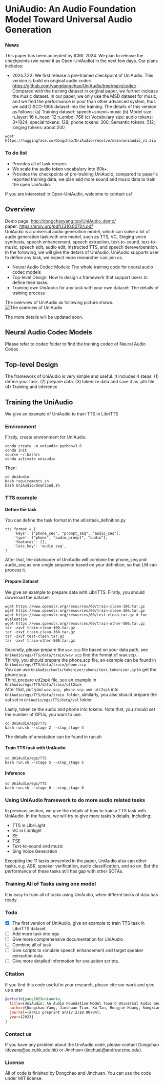 # UniAudio: An Audio Foundation Model Toward Universal Audio Generation
### News
This paper has been accepted by ICML 2024. We plan to release the checkpoints (we name it as Open-UniAudio) in the next few days. Our plans includes:
- 2024.7.22: We first release a pre-trained checkpoint of UniAudio. This version is build on original audio codec https://github.com/yangdongchao/UniAudio/tree/main/codec . Compared with the training dataset in original paper, we further inclease the music dataset. In our paper, we only use the MSD dataset for music, and we find the performance is poor than other advanced system, thus we add DISCO-100k dataset into the training. The details of this version as follows:
(a) Training dataset: speech+sound+music
(b) Model size: n_layer: 16 n_head: 12  n_embd: 768
(c) Vocabulary size: audio tokens: 3*1024; special tokens: 128; phone tokens: 306; Semantic tokens: 512; singing tokens: about 200

```
wget https://huggingface.co/Dongchao/UniAudio/resolve/main/uniaudio_v1.zip
```

### To do list
- Provides all of task recipes
- We scale the audio token vocabulary into 60k+. 
- Provides the checkpoints of pre-training UniAudio, compared to paper's reported training data, we plan add more sound and music data to train the open UniAudio.

If you are interested in Open-UniAudio, welcome to contact us! 

## Overview
Demo page: http://dongchaoyang.top/UniAudio_demo/ <br>
paper: https://arxiv.org/pdf/2310.00704.pdf <br>
UniAudio is a universal audio generation model, which can solve a lot of audio generation task with one model, such as TTS, VC, Singing voice synthesis, speech enhancement, speech extraction, text-to-sound, text-to-music, speech edit, audio edit, instructed TTS, and speech dereverberation. In the following, we will give the details of UniAudio. UniAudio supports user to define any task, we expect more researcher can join us. <br>
- Neural Audio Codec Models: The whole training code for neural audio codec models
- Top-level Design: How to design a framework that support users to define their tasks.
- Training own UniAudio for any task with your own dataset: The details of training process

The overview of UniAudio as following picture shows.
![The overview of UniAudio](fig/model.png)


The more details will be updatad soon.

## Neural Audio Codec Models
Please refer to codec folder to find the training codec of Neural Audio Codec. 

## Top-level Design
The framework of UniAudio is very simple and useful. It includes 4 steps: (1) define your task. (2) prepare data. (3) tokenize data and save it as .pth file. (4) Training and inference


## Training the UniAudio
We give an example of UniAudio to train TTS in LibriTTS
### Environment 
Firstly, create environment for UniAudio.
```
conda create -n uniaudio python=3.8
conda init
source ~/.bashrc
conda activate uniaudio
```
Then:
```
cd UniAudio
bash requirements.sh
bash UniAudio/download.sh
```
### TTS example
#### Define the task
You can define the task format in the utils/task_definition.py
```
tts_format = {
    'keys': ["phone_seq", "prompt_seq", "audio_seq"],
    'type': ["phone", "audio_prompt", "audio"],
    'features': [],
    'loss_key': 'audio_seq',
}
```
After that, the dataloader of UniAudio will combine the phone_seq and audio_seq as one single sequence based on your definition, so that LM can process it.
#### Prepare Dataset
We give an example to prepare data with LibriTTS. Firstly, you should download the dataset.
```
wget https://www.openslr.org/resources/60/train-clean-100.tar.gz
wget https://www.openslr.org/resources/60/train-clean-360.tar.gz
wget https://www.openslr.org/resources/60/test-clean.tar.gz # for evaluation
wget https://www.openslr.org/resources/60/train-other-500.tar.gz
tar -zxvf train-clean-100.tar.gz
tar -zxvf train-clean-360.tar.gz
tar -zxvf test-clean.tar.gz
tar -zxvf train-other-500.tar.gz
```
Secondly, please prepare the ```wav.scp``` file based on your data path, see ```UniAudio/egs/TTS/data/train/wav.scp``` find the format of wav.scp. <br>
Thirdly, you should prepare the phone.scp file, an example can be found in ```UniAudio/egs/TTS/data/train/phone.scp``` <br>
You can use ```UniAudio/tools/tokenizer/phone/text_tokenizer.py``` to get the phone.scp. <br>
Third, prepare utt2spk file, see an example in ```UniAudio/egs/TTS/data/train/utt2spk```   <br>
After that, put your ```wav.scp, phone.scp and utt2spk``` into ```UniAudio/egs/TTS/data/train folder```, similarly, you also should prepare the val set in ```UniAudio/egs/TTS/data/val``` folder <br>

Lastly, tokenize the audio and phone into tokens. Note that, you should set the number of GPUs, you want to use.
```
cd UniAudio/egs/TTS
bash run.sh --stage 2 --stop_stage 4
```
The details of annotation can be found in run.sh <br>

#### Train TTS task with UniAudio
```
cd UniAudio/egs/TTS
bash run.sh --stage 5 --stop_stage 5
```

#### Inference
```
cd UniAudio/egs/TTS
bash run.sh --stage 6 --stop_stage 6
```

### Using UniAudio framework to do more audio related tasks
In previous section, we give the details of how to train a TTS task with UniAudio. In the future, we will try to give more tasks's details, including: <br>
- TTS in LibriLight 
- VC in Librilight
- SE 
- TSE
- Text-to-sound and music
- Sing Voice Generation

Excepting the 11 tasks presented in the paper, UniAudio also can other tasks, e.g. ASR, speaker verification, audio classification, and so on. But the performance of these tasks still has gap with other SOTAs. 

### Training All of Tasks using one model
It is easy to train all of tasks using UniAudio, when differnt tasks of data has ready.

### Todo

- [x] The first version of UniAudio, give an example to train TTS task in LibriTTS dataset.
- [ ] Add more task into egs 
- [ ] Give more comprehensive documentation for UniAudio
- [ ] Combine all of task
- [ ] Give scripts to simulate speech enhancement and target speaker extraction data.
- [ ] Give more detailed information for evaluation scripts.

### Citation
If you find this code useful in your research, please cite our work and give us a star
```bib
@article{yang2023uniaudio,
  title={UniAudio: An Audio Foundation Model Toward Universal Audio Generation},
  author={Dongchao Yang, Jinchuan Tian, Xu Tan, Rongjie Huang, Songxiang Liu, Xuankai Chang, Jiatong Shi, Sheng Zhao, Jiang Bian, Xixin Wu, Zhou Zhao, Helen Meng},
  journal={arXiv preprint arXiv:2310.00704},
  year={2023}
}
```

### Contact us
If you have any problem about the UniAudio code, please contact Dongchao (dcyang@se.cuhk.edu.hk) or Jinchuan (jinchuat@andrew.cmu.edu). 

### License
All of code is finished by Dongchao and Jinchuan. You can use the code under MIT license.
